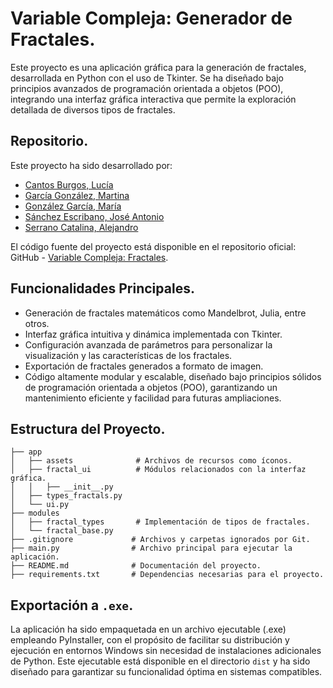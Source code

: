 # Variable Compleja: Generador de Fractales.
Este proyecto es una aplicación gráfica para la generación de fractales, desarrollada en Python con el uso de Tkinter. Se ha diseñado bajo principios avanzados de programación orientada a objetos (POO), integrando una interfaz gráfica interactiva que permite la exploración detallada de diversos tipos de fractales.

## Repositorio.
Este proyecto ha sido desarrollado por:
- [Cantos Burgos, Lucía](https://github.com/luciacantos)
- [García González, Martina](https://github.com/martinagg7)
- [González García, María](https://github.com/mgonzalz)
- [Sánchez Escribano, José Antonio](https://github.com/josean9)
- [Serrano Catalina, Alejandro](https://github.com/seerraa16)

El código fuente del proyecto está disponible en el repositorio oficial: GitHub - [Variable Compleja: Fractales](https://github.com/mgonzalz/vc_fractales).

## Funcionalidades Principales.
- Generación de fractales matemáticos como Mandelbrot, Julia, entre otros.
- Interfaz gráfica intuitiva y dinámica implementada con Tkinter.
- Configuración avanzada de parámetros para personalizar la visualización y las características de los fractales.
- Exportación de fractales generados a formato de imagen.
- Código altamente modular y escalable, diseñado bajo principios sólidos de programación orientada a objetos (POO), garantizando un mantenimiento eficiente y facilidad para futuras ampliaciones.

## Estructura del Proyecto.
```plaintext
├── app
│   ├── assets              # Archivos de recursos como íconos.
│   ├── fractal_ui          # Módulos relacionados con la interfaz gráfica.
│   │   ├── __init__.py
│   ├── types_fractals.py
│   └── ui.py
├── modules
│   ├── fractal_types       # Implementación de tipos de fractales.
│   └── fractal_base.py
├── .gitignore             # Archivos y carpetas ignorados por Git.
├── main.py                # Archivo principal para ejecutar la aplicación.
├── README.md              # Documentación del proyecto.
├── requirements.txt       # Dependencias necesarias para el proyecto.
```

## Exportación a `.exe`.

La aplicación ha sido empaquetada en un archivo ejecutable (.exe) empleando PyInstaller, con el propósito de facilitar su distribución y ejecución en entornos Windows sin necesidad de instalaciones adicionales de Python. Este ejecutable está disponible en el directorio `dist` y ha sido diseñado para garantizar su funcionalidad óptima en sistemas compatibles.
